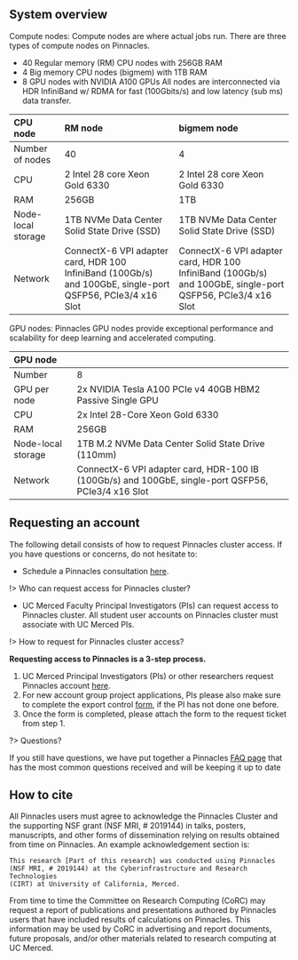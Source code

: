 ## System overview
Compute nodes: Compute nodes are where actual jobs run. There are three types of compute nodes on Pinnacles.
* 40 Regular memory (RM) CPU nodes with 256GB RAM
* 4 Big memory CPU nodes (bigmem) with 1TB RAM
* 8 GPU nodes with NVIDIA A100 GPUs
All nodes are interconnected via HDR InfiniBand w/ RDMA for fast (100Gbits/s) and low latency (sub ms) data transfer.

|     CPU node            | RM node                        | bigmem node                    |
|:----------------|:-------------------------------|:-------------------------------|
| Number of nodes | 40                             | 4                              |
| CPU             | 2 Intel 28 core Xeon Gold 6330 | 2 Intel 28 core Xeon Gold 6330 |
| RAM             | 256GB | 1TB|
| Node-local storage             | 1TB NVMe Data Center Solid State Drive (SSD) | 1TB NVMe Data Center Solid State Drive (SSD)|
| Network             | ConnectX-6 VPI adapter card, HDR 100 InfiniBand (100Gb/s) and 100GbE, single-port QSFP56, PCIe3/4 x16 Slot| ConnectX-6 VPI adapter card, HDR 100 InfiniBand (100Gb/s) and 100GbE, single-port QSFP56, PCIe3/4 x16 Slot|

GPU nodes: Pinnacles GPU nodes provide exceptional performance and scalability for deep learning and accelerated computing.

| GPU node     |                                                           |
|:-------------|:----------------------------------------------------------|
| Number       | 8                                                         |
| GPU per node | 2x NVIDIA Tesla A100 PCIe v4 40GB HBM2 Passive Single GPU |
| CPU          | 2x Intel 28-Core Xeon Gold 6330                           |
| RAM          | 256GB                                                     |
| Node-local storage|1TB M.2 NVMe Data Center Solid State Drive (110mm)|
|Network|ConnectX-6 VPI adapter card, HDR-100 IB (100Gb/s) and 100GbE, single-port QSFP56, PCIe3/4 x16 Slot|

## Requesting an account

The following detail consists of how to request Pinnacles cluster access. If you have questions or concerns, do not hesitate to:
* Schedule a Pinnacles consultation [here](https://arrangr.com/sarvani/facultyconsult). 

!> Who can request access for Pinnacles cluster?
* UC Merced Faculty Principal Investigators (PIs) can request access to Pinnacles cluster. All student user accounts on Pinnacles cluster must associate with UC Merced PIs.

!> How to request for Pinnacles cluster access?

__Requesting access to Pinnacles is a 3-step process.__
1. UC Merced Principal Investigators (PIs) or other researchers request Pinnacles account [here](https://ucmerced.service-now.com/servicehub?id=public_kb_article&sys_id=643ea9ff1b67a0543a003112cd4bcba3&form_id=280d8bb04f72f6006137d0af0310c7b0).
2. For new account group project applications, PIs please also make sure to complete the export control [form](https://ucmerced.app.box.com/file/827800760668?s=e6pmv4cv59tz76aat5re1kzvg23c0s09), if the PI has not done one before.
3. Once the form is completed, please attach the form to the request ticket from step 1.

?> Questions?

If you still have questions, we have put together a Pinnacles [FAQ page](pinnacles_FAQ.md) that has the most common questions received and will be keeping it up to date


## How to cite
All Pinnacles users must agree to acknowledge the Pinnacles Cluster and the
supporting NSF grant (NSF MRI, # 2019144) in talks, posters, manuscripts, and
other forms of dissemination relying on results obtained from time on
Pinnacles. An example acknowledgement section is:
```text
This research [Part of this research] was conducted using Pinnacles
(NSF MRI, # 2019144) at the Cyberinfrastructure and Research Technologies
(CIRT) at University of California, Merced.
```
From time to time the Committee on Research Computing (CoRC) may request a report of publications and presentations authored by Pinnacles users that have included results of calculations on Pinnacles. This information may be used by CoRC in advertising and report documents, future proposals, and/or other materials related to research computing at UC Merced. 

